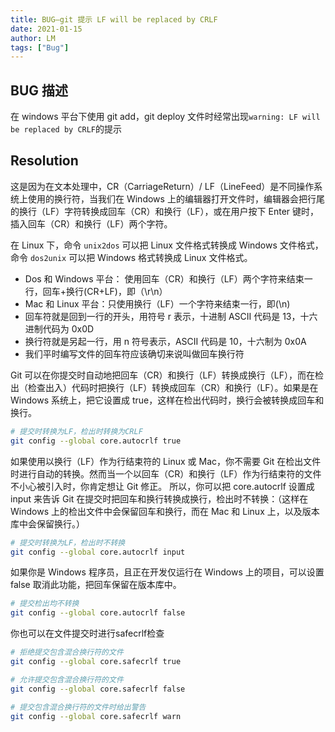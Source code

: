 ```yaml
---
title: BUG—git 提示 LF will be replaced by CRLF
date: 2021-01-15
author: LM
tags: ["Bug"]
---
```


## BUG 描述

在 windows 平台下使用 git add，git deploy 文件时经常出现`warning: LF will be replaced by CRLF`的提示

## Resolution

这是因为在文本处理中，CR（CarriageReturn）/ LF（LineFeed）是不同操作系统上使用的换行符，当我们在 Windows 上的编辑器打开文件时，编辑器会把行尾的换行（LF）字符转换成回车（CR）和换行（LF），或在用户按下 Enter 键时，插入回车（CR）和换行（LF）两个字符。

在 Linux 下，命令 `unix2dos` 可以把 Linux 文件格式转换成 Windows 文件格式，命令 `dos2unix` 可以把 Windows 格式转换成 Linux 文件格式。

- Dos 和 Windows 平台： 使用回车（CR）和换行（LF）两个字符来结束一行，回车+换行(CR+LF)，即（\r\n）
- Mac 和 Linux 平台：只使用换行（LF）一个字符来结束一行，即(\n)
- 回车符就是回到一行的开头，用符号 r 表示，十进制 ASCII 代码是 13，十六进制代码为 0x0D
- 换行符就是另起一行，用 n 符号表示，ASCII 代码是 10，十六制为 0x0A
- 我们平时编写文件的回车符应该确切来说叫做回车换行符

Git 可以在你提交时自动地把回车（CR）和换行（LF）转换成换行（LF），而在检出（检查出入）代码时把换行（LF）转换成回车（CR）和换行（LF）。如果是在 Windows 系统上，把它设置成 true，这样在检出代码时，换行会被转换成回车和换行。

```bash
# 提交时转换为LF，检出时转换为CRLF
git config --global core.autocrlf true
```

如果使用以换行（LF）作为行结束符的 Linux 或 Mac，你不需要 Git 在检出文件时进行自动的转换。然而当一个以回车（CR）和换行（LF）作为行结束符的文件不小心被引入时，你肯定想让 Git 修正。 所以，你可以把 core.autocrlf 设置成 input 来告诉 Git 在提交时把回车和换行转换成换行，检出时不转换：（这样在 Windows 上的检出文件中会保留回车和换行，而在 Mac 和 Linux 上，以及版本库中会保留换行。）

```bash
# 提交时转换为LF，检出时不转换
git config --global core.autocrlf input
```

如果你是 Windows 程序员，且正在开发仅运行在 Windows 上的项目，可以设置 false 取消此功能，把回车保留在版本库中。

```bash
# 提交检出均不转换
git config --global core.autocrlf false
```

你也可以在文件提交时进行safecrlf检查

```bash
# 拒绝提交包含混合换行符的文件
git config --global core.safecrlf true   

# 允许提交包含混合换行符的文件
git config --global core.safecrlf false   

# 提交包含混合换行符的文件时给出警告
git config --global core.safecrlf warn
```

